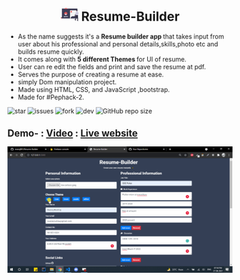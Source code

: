 
# <div align="center"><img src="https://github.com/swaraj961/Resume-Builder/blob/master/images/online_cv.svg" alt="icon" width=40> Resume-Builder </div>

- As the name suggests it's a <b>Resume builder app </b> that takes input from user about his professional and personal details,skills,photo etc and builds resume quickly.
- It comes along with <b>5 different Themes </b> for UI of resume.
- User can re edit the fields and print and save the resume at pdf.
- Serves the purpose of creating a resume at ease. 
- simply Dom manipulation project.
- Made using HTML, CSS, and JavaScript ,bootstrap.
- Made for #Pephack-2.

![star](https://img.shields.io/github/stars/swaraj961/Resume-Builder) ![issues](https://img.shields.io/github/issues/swaraj961/Resume-Builder) ![fork](https://img.shields.io/github/forks/swaraj961/Camera-App)  ![dev](https://img.shields.io/badge/developed%20by%20-swaraj%20routray-orange)
![GitHub repo size](https://img.shields.io/github/repo-size/swaraj961/Resume-Builder)



## Demo-  :  <a href="https://youtu.be/SBGNM9pxZaw">Video</a>  :  <a href="https://swaraj961.github.io/Resume-Builder/">Live website</a>
 
 <img src="https://github.com/swaraj961/Resume-Builder/blob/master/demo.gif"/>

 

